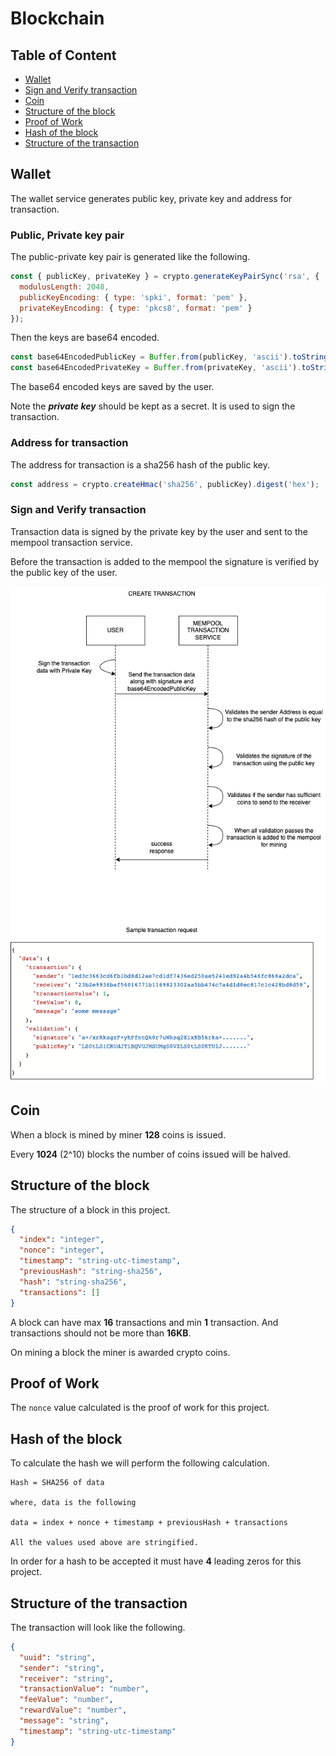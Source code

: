 # Blockchain

## Table of Content

* [Wallet](#wallet)
* [Sign and Verify transaction](#sign-and-verify-transaction)
* [Coin](#coin)
* [Structure of the block](#structure-of-the-block)
* [Proof of Work](#proof-of-work)
* [Hash of the block](#hash-of-the-block)
* [Structure of the transaction](#hash-of-the-block)

## Wallet

The wallet service generates public key, private key and address for transaction.

### Public, Private key pair

The public-private key pair is generated like the following.

```javascript
const { publicKey, privateKey } = crypto.generateKeyPairSync('rsa', {
  modulusLength: 2048,
  publicKeyEncoding: { type: 'spki', format: 'pem' },
  privateKeyEncoding: { type: 'pkcs8', format: 'pem' }
});
```

Then the keys are base64 encoded.

```javascript
const base64EncodedPublicKey = Buffer.from(publicKey, 'ascii').toString('base64');
const base64EncodedPrivateKey = Buffer.from(privateKey, 'ascii').toString('base64');
```

The base64 encoded keys are saved by the user.

Note the ***private key*** should be kept as a secret. It is used to sign the transaction.

### Address for transaction

The address for transaction is a sha256 hash of the public key.

```javascript
const address = crypto.createHmac('sha256', publicKey).digest('hex');
```

### Sign and Verify transaction

Transaction data is signed by the private key by the user and sent to the mempool transaction service.

Before the transaction is added to the mempool the signature is verified by the public key of the user.

![create-transaction](./create-transaction.drawio.png)

## Coin

When a block is mined by miner **128** coins is issued.

Every **1024** (2^10) blocks the number of coins issued will be halved.

## Structure of the block

The structure of a block in this project.

```json
{
  "index": "integer",
  "nonce": "integer",
  "timestamp": "string-utc-timestamp",
  "previousHash": "string-sha256",
  "hash": "string-sha256",
  "transactions": []
}
```

A block can have max **16** transactions and min **1** transaction. 
And transactions should not be more than **16KB**.

On mining a block the miner is awarded crypto coins.

## Proof of Work

The `nonce` value calculated is the proof of work for this project.

## Hash of the block

To calculate the hash we will perform the following calculation.

```text
Hash = SHA256 of data

where, data is the following

data = index + nonce + timestamp + previousHash + transactions

All the values used above are stringified.
```

In order for a hash to be accepted it must have **4** leading zeros for this project.

## Structure of the transaction

The transaction will look like the following.

```json
{
  "uuid": "string",
  "sender": "string",
  "receiver": "string",
  "transactionValue": "number",
  "feeValue": "number",
  "rewardValue": "number",
  "message": "string",
  "timestamp": "string-utc-timestamp"
}
```